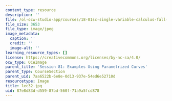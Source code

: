 ```yaml
---
content_type: resource
description: ''
file: /ol-ocw-studio-app/courses/18-01sc-single-variable-calculus-fall-2010/87e8d83dd55987bd560f71a9a5fcd878_lec32.jpg
file_size: 3653
file_type: image/jpeg
image_metadata:
  caption: ''
  credit: ''
  image-alt: ''
learning_resource_types: []
license: https://creativecommons.org/licenses/by-nc-sa/4.0/
ocw_type: OCWImage
parent_title: 'Session 81: Examples Using Parametrized Curves'
parent_type: CourseSection
parent_uid: 7aa6522b-6e8e-0d13-937e-54ed6e52710d
resourcetype: Image
title: lec32.jpg
uid: 87e8d83d-d559-87bd-560f-71a9a5fcd878
---
```

